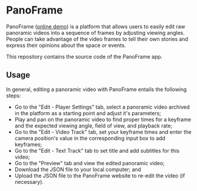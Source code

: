 # PanoFrame

PanoFrame ([online demo](https://imiyar.github.io/PanoFrame/index.html)) is a platform that allows users to easily edit raw panoramic videos into a sequence of frames by adjusting viewing angles. People can take advantage of the video frames to tell their own stories and express their opinions about the space or events.

This repository contains the source code of the PanoFrame app.

## Usage

In general, editing a panoramic video with PanoFrame entails the following steps:

- Go to the "Edit - Player Settings" tab, select a panoramic video archived in the platform as a starting point and adjust it's parameters;
- Play and pan on the panoramic video to find proper times for a keyframe and the expected viewing angle, field of view, and playback rate;
- Go to the "Edit - Video Track" tab, set your keyframe times and enter the camera position's value in the corresponding input box to add keyframes;
- Go to the "Edit - Text Track" tab to set title and add subtitles for this video;
- Go to the "Preview" tab and view the edited panoramic video;
- Download the JSON file to your local computer; and
- Upload the JSON file to the PanoFrame website to re-edit the video (if necessary).
